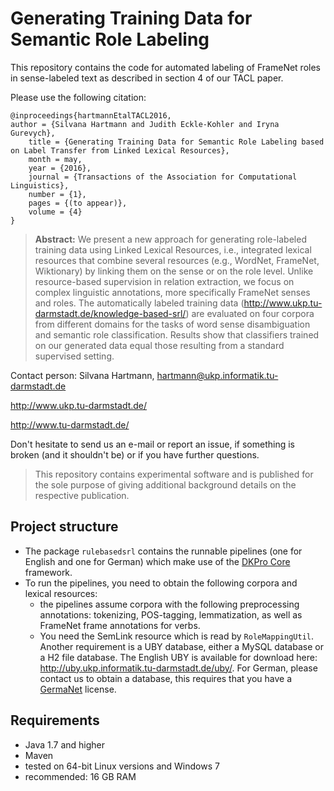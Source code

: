 # Generating Training Data for Semantic Role Labeling


This repository contains the code for automated labeling of FrameNet roles in sense-labeled text as described in section 4 of our TACL paper.

Please use the following citation:

```
@inproceedings{hartmannEtalTACL2016,
author = {Silvana Hartmann and Judith Eckle-Kohler and Iryna Gurevych},
	title = {Generating Training Data for Semantic Role Labeling based on Label Transfer from Linked Lexical Resources},
	month = may,
	year = {2016},
	journal = {Transactions of the Association for Computational Linguistics},
	number = {1},
	pages = {(to appear)},
	volume = {4}
}
```

> **Abstract:** We present a new approach for generating role-labeled training data using Linked Lexical Resources, i.e., integrated lexical resources that combine several resources (e.g., WordNet, FrameNet, Wiktionary) by linking them on the sense or on the role level. Unlike resource-based supervision in relation extraction, we focus on complex linguistic annotations, more specifically FrameNet senses and roles. The automatically labeled training data (http://www.ukp.tu-darmstadt.de/knowledge-based-srl/) are evaluated on four corpora from different domains for the tasks of word sense disambiguation and semantic role classification. Results show that classifiers trained on our generated data equal those resulting from a standard supervised setting.

Contact person: Silvana Hartmann, hartmann@ukp.informatik.tu-darmstadt.de

http://www.ukp.tu-darmstadt.de/

http://www.tu-darmstadt.de/

Don't hesitate to send us an e-mail or report an issue, if something is broken (and it shouldn't be) or if you have further questions.


> This repository contains experimental software and is published for the sole purpose of giving additional background details on the respective publication. 

## Project structure

 * The package `rulebasedsrl` contains the runnable pipelines (one for English and one for German) which make use of the [DKPro Core](https://dkpro.github.io/dkpro-core/) framework. 
 * To run the pipelines, you need to obtain the following corpora and lexical resources:
   * the pipelines assume corpora with the following preprocessing annotations: tokenizing, POS-tagging, lemmatization, as well as FrameNet frame annotations for verbs.  
   * You need the SemLink resource which is read by `RoleMappingUtil`. Another requirement is a UBY database, either a MySQL database or a H2 file database. The English UBY is available for download here: http://uby.ukp.informatik.tu-darmstadt.de/uby/. For German, please contact us to obtain a database, this requires that you have a [GermaNet](http://www.sfs.uni-tuebingen.de/GermaNet/) license.
 

## Requirements

* Java 1.7 and higher
* Maven
* tested on 64-bit Linux versions and Windows 7
* recommended: 16 GB RAM
